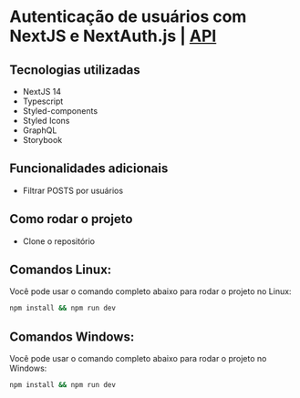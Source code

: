 # Autenticação de usuários com NextJS e NextAuth.js | [API](https://github.com/rdGxd/Strapi_Auth)

## Tecnologias utilizadas

- NextJS 14
- Typescript
- Styled-components
- Styled Icons
- GraphQL
- Storybook

## Funcionalidades adicionais

- Filtrar POSTS por usuários

## Como rodar o projeto

- Clone o repositório

## Comandos Linux:

Você pode usar o comando completo abaixo para rodar o projeto no Linux:

```bash
npm install && npm run dev
```

## Comandos Windows:

Você pode usar o comando completo abaixo para rodar o projeto no Windows:

```bash
npm install && npm run dev
```
